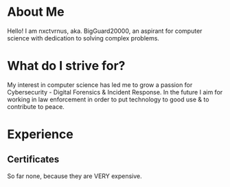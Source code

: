 # About Me

Hello! I am nxctvrnus, aka. BigGuard20000, an aspirant for computer science with dedication to solving complex problems.

# What do I strive for?

My interest in computer science has led me to grow a passion for Cybersecurity - Digital Forensics & Incident Response. In the future I aim for working in law enforcement in order to put technology to good use & to contribute to peace.

# Experience

## Certificates
So far none, because they are VERY expensive.
